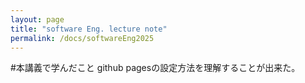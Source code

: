 ```yaml
---
layout: page
title: "software Eng. lecture note"
permalink: /docs/softwareEng2025
---
```


#本講義で学んだこと
github pagesの設定方法を理解することが出来た。